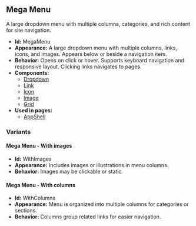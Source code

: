 ## Mega Menu
A large dropdown menu with multiple columns, categories, and rich content for site navigation.
- **Id:** MegaMenu
- **Appearance:** A large dropdown menu with multiple columns, links, icons, and images. Appears below or beside a navigation item.
- **Behavior:** Opens on click or hover. Supports keyboard navigation and responsive layout. Clicking links navigates to pages.
- **Components:**
  - [Dropdown](../components/Dropdown.md)
  - [Link](../components/Link.md)
  - [Icon](../components/Icon.md)
  - [Image](../components/Image.md)
  - [Grid](../components/Grid.md)
- **Used in pages:**
  - [AppShell](../pages/AppShell.md)
### Variants
#### Mega Menu - **With images**
- **Id:** WithImages
- **Appearance:** Includes images or illustrations in menu columns.
- **Behavior:** Images may be clickable or static.
#### Mega Menu - **With columns**
- **Id:** WithColumns
- **Appearance:** Menu is organized into multiple columns for categories or sections.
- **Behavior:** Columns group related links for easier navigation.
